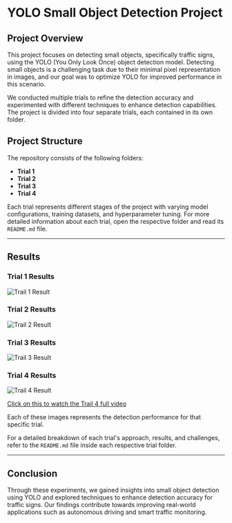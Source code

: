# YOLO Small Object Detection Project

## Project Overview
This project focuses on detecting small objects, specifically traffic signs, using the YOLO (You Only Look Once) object detection model. Detecting small objects is a challenging task due to their minimal pixel representation in images, and our goal was to optimize YOLO for improved performance in this scenario.

We conducted multiple trials to refine the detection accuracy and experimented with different techniques to enhance detection capabilities. The project is divided into four separate trials, each contained in its own folder.

## Project Structure
The repository consists of the following folders:

- **Trial 1**
- **Trial 2**
- **Trial 3**
- **Trial 4**

Each trial represents different stages of the project with varying model configurations, training datasets, and hyperparameter tuning. For more detailed information about each trial, open the respective folder and read its `README.md` file.

---

## Results

### Trial 1 Results
![Trail 1 Result](Result_images/Trail_1.png)

### Trial 2 Results
![Trail 2 Result](Result_images/Trail_2.png)

### Trial 3 Results
![Trail 3 Result](Result_images/Trail_3.png)

### Trial 4 Results
![Trail 4 Result](Result_images/Trail_4.gif)

[Click on this to watch the Trail 4 full video](https://drive.google.com/file/d/165KVw9jAVlE1iifRTnoxAZFvMEMayve8/view)

Each of these images represents the detection performance for that specific trial.

For a detailed breakdown of each trial's approach, results, and challenges, refer to the `README.md` file inside each respective trial folder.

---

## Conclusion
Through these experiments, we gained insights into small object detection using YOLO and explored techniques to enhance detection accuracy for traffic signs. Our findings contribute towards improving real-world applications such as autonomous driving and smart traffic monitoring.

